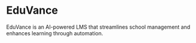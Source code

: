 # EduVance
EduVance is an AI-powered LMS that streamlines school management and enhances learning through automation.
